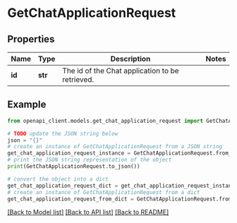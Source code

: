 # GetChatApplicationRequest


## Properties

Name | Type | Description | Notes
------------ | ------------- | ------------- | -------------
**id** | **str** | The id of the Chat application to be retrieved. | 

## Example

```python
from openapi_client.models.get_chat_application_request import GetChatApplicationRequest

# TODO update the JSON string below
json = "{}"
# create an instance of GetChatApplicationRequest from a JSON string
get_chat_application_request_instance = GetChatApplicationRequest.from_json(json)
# print the JSON string representation of the object
print(GetChatApplicationRequest.to_json())

# convert the object into a dict
get_chat_application_request_dict = get_chat_application_request_instance.to_dict()
# create an instance of GetChatApplicationRequest from a dict
get_chat_application_request_from_dict = GetChatApplicationRequest.from_dict(get_chat_application_request_dict)
```
[[Back to Model list]](../README.md#documentation-for-models) [[Back to API list]](../README.md#documentation-for-api-endpoints) [[Back to README]](../README.md)


